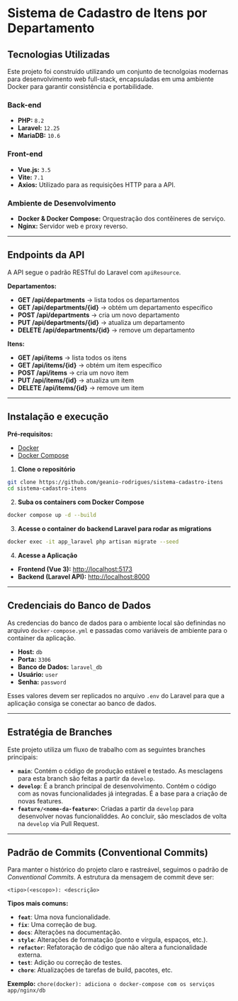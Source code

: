 # Sistema de Cadastro de Itens por Departamento

## Tecnologias Utilizadas

Este projeto foi construído utilizando um conjunto de tecnolgoias modernas para desenvolvimento web full-stack, encapsuladas em uma ambiente Docker para garantir consistência e portabilidade.

### **Back-end**
* **PHP:** `8.2`
* **Laravel:** `12.25`
* **MariaDB:** `10.6`

### **Front-end**
* **Vue.js:** `3.5`
* **Vite:** `7.1`
* **Axios:** Utilizado para as requisições HTTP para a API.

### **Ambiente de Desenvolvimento**
* **Docker & Docker Compose:** Orquestração dos contêineres de serviço.
* **Nginx:** Servidor web e proxy reverso.

---

## Endpoints da API

A API segue o padrão RESTful do Laravel com `apiResource`.

**Departamentos:**

-    **GET /api/departments** → lista todos os departamentos
-    **GET /api/departments/{id}** → obtém um departamento específico
-    **POST /api/departments** → cria um novo departamento
-    **PUT /api/departments/{id}** → atualiza um departamento
-    **DELETE /api/departments/{id}** → remove um departamento
  
**Itens:**

-    **GET /api/items** → lista todos os itens
-    **GET /api/items/{id}** → obtém um item específico
-    **POST /api/items** → cria um novo item
-    **PUT /api/items/{id}** → atualiza um item
-    **DELETE /api/items/{id}** → remove um item

---

## Instalação e execução

**Pré-requisitos:**
-  [Docker](https://docs.docker.com/get-started/get-docker/)
-  [Docker Compose](https://docs.docker.com/compose/install/)


1. **Clone o repositório**
```bash
git clone https://github.com/geanio-rodrigues/sistema-cadastro-itens
cd sistema-cadastro-itens
```

2. **Suba os containers com Docker Compose**
```bash
docker compose up -d --build
```

3. **Acesse o container do backend Laravel para rodar as migrations**
```bash
docker exec -it app_laravel php artisan migrate --seed
```

4. **Acesse a Aplicação**
  -  **Frontend (Vue 3):** [http://localhost:5173](./)
  -  **Backend (Laravel API):** [http://localhost:8000](./)

---

## Credenciais do Banco de Dados

As credencias do banco de dados para o ambiente local são definindas no arquivo `docker-compose.yml` e passadas como variáveis de ambiente para o container da aplicação.

-   **Host:** `db`
-   **Porta:** `3306`
-   **Banco de Dados:** `laravel_db`
-   **Usuário:** `user`
-   **Senha:** `password`

Esses valores devem ser replicados no arquivo `.env` do Laravel para que a aplicação consiga se conectar ao banco de dados.

---

## Estratégia de Branches

Este projeto utiliza um fluxo de trabalho com as seguintes branches principais:

-   **`main`**: Contém o código de produção estável e testado. As mesclagens para esta branch são feitas a partir da `develop`.
-   **`develop`**: É a branch principal de desenvolvimento. Contém o código com as novas funcionalidades já integradas. É a base para a criação de novas features.
-   **`feature/<nome-da-feature>`**: Criadas a partir da `develop` para desenvolver novas funcionaliddes. Ao concluir, são mesclados de volta na `develop` via Pull Request.

---

## Padrão de Commits (Conventional Commits)

Para manter o histórico do projeto claro e rastreável, seguimos o padrão de *Conventional Commits*. A estrutura da mensagem de commit deve ser:

` <tipo>(<escopo>): <descrição> `

**Tipos mais comuns:**
-   **`feat`**: Uma nova funcionalidade.
-   **`fix`**: Uma correção de bug.
-   **`docs`**: Alterações na documentação.
-   **`style`**: Alterações de formatação (ponto e vírgula, espaços, etc.).
-   **`refactor`**: Refatoração de código que não altera a funcionalidade externa.
-   **`test`**: Adição ou correção de testes.
-   **`chore`**: Atualizações de tarefas de build, pacotes, etc.

**Exemplo:** `chore(docker): adiciona o docker-compose com os serviços app/nginx/db`
